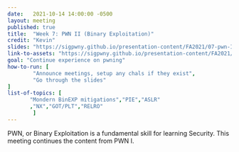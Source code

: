 ```yaml
---
date:   2021-10-14 14:00:00 -0500
layout: meeting
published: true
title:  "Week 7: PWN II (Binary Exploitation)"
credit: "Kevin"
slides: "https://sigpwny.github.io/presentation-content/FA2021/07-pwn-II.pdf"
link-to-assets: "https://sigpwny.github.io/presentation-content/FA2021/0-pwn-II.pdf"
goal: "Continue experience on pwning"
how-to-run: [
        "Announce meetings, setup any chals if they exist",
        "Go through the slides"
]
list-of-topics: [
       "Mondern BinEXP mitigations","PIE","ASLR"
       ,"NX","GOT/PLT","RELRO"
        ]
---
```


PWN, or Binary Exploitation is a fundamental skill for learning Security. This meeting continues the content from PWN I.